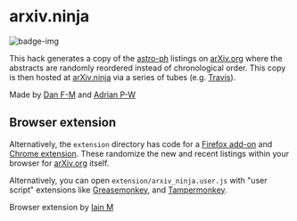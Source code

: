 # arxiv.ninja

![badge-img](https://img.shields.io/badge/Made%20at-%23AstroHackWeek-8063d5.svg?style=flat)

This hack generates a copy of the [astro-ph](https://arxiv.org/list/astro-ph/new) listings on [arXiv.org](https://arxiv.org) where the abstracts are randomly reordered instead of chronological order. This copy is then hosted at [arXiv.ninja](https://arxiv.ninja) via a series of tubes (e.g. [Travis](https://travis-ci.org/dfm/arxiv.ninja)).

Made by [Dan F-M](https://github.com/dfm) and [Adrian P-W](https://github.com/adrn)


## Browser extension

Alternatively, the `extension` directory has code for a
[Firefox add-on](https://addons.mozilla.org/en-GB/firefox/addon/arxiv-ninja/)
and
[Chrome extension](https://chrome.google.com/webstore/detail/arxivninja/dmjcjhaabdbegbodbbpohbjagkchoonb).
These randomize the new and recent listings within your browser for [arXiv.org](https://arxiv.org) itself.

Alternatively, you can open `extension/arxiv_ninja.user.js` with "user script" extensions like
[Greasemonkey](https://addons.mozilla.org/en-GB/firefox/addon/greasemonkey/),
and [Tampermonkey](https://tampermonkey.net/).

Browser extension by [Iain M](https://github.com/imurray/)
